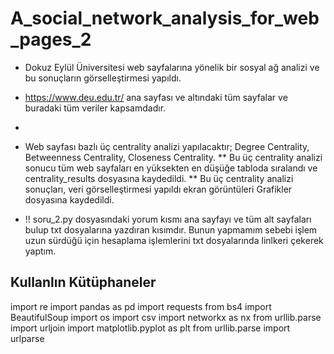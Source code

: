 # A_social_network_analysis_for_web_pages_2
* Dokuz Eylül Üniversitesi web sayfalarına yönelik bir sosyal ağ analizi ve bu sonuçların görselleştirmesi yapıldı. 
* https://www.deu.edu.tr/ ana sayfası ve altındaki tüm sayfalar ve buradaki tüm veriler kapsamdadır.
* 
* Web sayfası bazlı üç centrality analizi yapılacaktır; Degree Centrality, Betweenness 	Centrality, Closeness Centrality. 
** Bu üç centrality analizi sonucu tüm web sayfaları en yüksekten en düşüğe tabloda sıralandı ve centrality_results dosyasına kaydedildi.
** Bu üç centrality analizi sonuçları, veri görselleştirmesi yapıldı ekran görüntüleri Grafikler dosyasına kaydedildi.

* !! soru_2.py dosyasındaki yorum kısmı ana sayfayı ve tüm alt sayfaları bulup txt dosyalarına yazdıran kısımdır.
Bunun yapmamım sebebi işlem uzun sürdüğü için hesaplama işlemlerini txt dosyalarında linlkeri çekerek yaptım.

## Kullanlın Kütüphaneler
import re
import pandas as pd
import requests
from bs4 import BeautifulSoup
import os
import csv
import networkx as nx
from urllib.parse import urljoin
import matplotlib.pyplot as plt
from urllib.parse import urlparse
